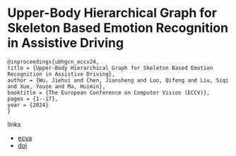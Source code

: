 # Upper-Body Hierarchical Graph for Skeleton Based Emotion Recognition in Assistive Driving

```
@inproceedings{ubhgcn_eccv24,
title = {Upper-Body Hierarchical Graph for Skeleton Based Emotion Recognition in Assistive Driving},
author = {Wu, Jiehui and Chen, Jiansheng and Luo, Qifeng and Liu, Siqi and Xue, Youze and Ma, Huimin},
booktitle = {The European Conference on Computer Vision (ECCV)},
pages = {1--17},
year = {2024}
}
```

links
- [ecva](https://www.ecva.net/papers/eccv_2024/papers_ECCV/html/3697_ECCV_2024_paper.php)
- [doi](https://link.springer.com/chapter/10.1007/978-3-031-73347-5_1)
